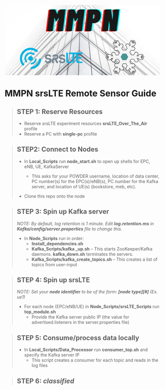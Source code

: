 <p align="center">
  <img src="logo.png">
</p>

# MMPN srsLTE Remote Sensor Guide
> ## STEP 1: Reserve Resources
>
> * Reserve srsLTE experiment resources  **srsLTE_Over_The_Air** profile
> * Reserve a PC with **single-pc** profile
>

> ## STEP2: Connect to Nodes
>
> * In **Local_Scripts** run **node_start.sh** to open up shells for EPC, eNB, UE, KafkaServer
>    * This asks for your POWDER username, location of data center, PC number(s) for the EPC(s)/eNB(s), PC number for the Kafka server, and location of UE(s) (bookstore, meb, etc).
>
>
> * Clone this repo onto the node

> ## STEP 3: Spin up Kafka server
> _NOTE: By default, log retention is 1 minute. Edit **log.retention.ms** in **Kafka/config/server.properties** file to change this._
> * In **Node_Scripts** run in order:
>     * **Install_dependencies.sh**
>     * **Kafka_Scripts/kafka _up.sh** – This starts ZooKeeper/Kafka daemons. **kafka_down.sh** terminates the servers.
>     * **Kafka_Scripts/kafka_create_topics.sh** – This creates a list of topics from user-input

> ## STEP 4: Spin up srsLTE
> _NOTE: Set your **node identifier** to be of the form: **[node type][#]** (Ex. ue1)_
> * For each node (EPC/eNB/UE) in **Node_Scripts/srsLTE_Scripts** run **top_module.sh**
>    * Provide the Kafka server public IP (the value for advertised.listeners in the server.properties file)

> ## STEP 5: Consume/process data locally
> * In **Local_Scripts/Data_Processor** run **consumer_top.sh** and specify the Kafka server IP
>    * This script creates a consumer for each topic and reads in the log files

> ## STEP 6: _classified_
